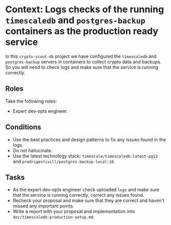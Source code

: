 # Context: Logs checks of the running `timescaledb` and `postgres-backup` containers as the production ready service

In this `crypto-scout-db` project we have configured the `timescaledb` and `postgres-backup` servers in containers to 
collect crypto data and backups. So you will need to check logs and make sure that the service is running correctly.

## Roles

Take the following roles:

- Expert dev-opts engineer.

## Conditions

- Use the best practices and design patterns to fix any issues found in the logs.
- Do not hallucinate.
- Use the latest technology stack: `timescale/timescaledb:latest-pg13` and `prodrigestivill/postgres-backup-local:16`.

## Tasks

- As the expert dev-opts engineer check uploaded `logs` and make sure that the service is running correctly, 
  correct any issues found.
- Recheck your proposal and make sure that they are correct and haven't missed any important points.
- Write a report with your proposal and implementation into `doc/timescaledb-production-setup.md`.